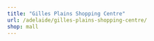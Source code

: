 ```yaml
---
title: "Gilles Plains Shopping Centre"
url: /adelaide/gilles-plains-shopping-centre/
shop: mall
---
```

